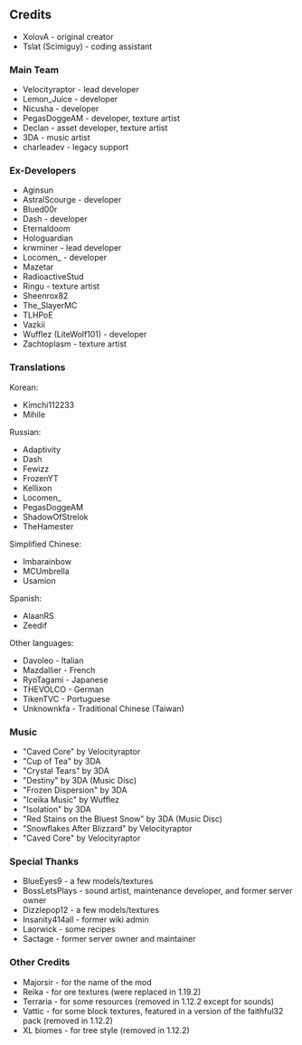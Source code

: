 ## Credits
* XolovA - original creator
* Tslat (Scimiguy) - coding assistant

### Main Team
* Velocityraptor - lead developer
* Lemon_Juice - developer
* Nicusha - developer
* PegasDoggeAM - developer, texture artist
* Declan - asset developer, texture artist
* 3DA - music artist
* charleadev - legacy support

### Ex-Developers
* Aginsun
* AstralScourge - developer
* Blued00r
* Dash - developer
* Eternaldoom
* Hologuardian
* krwminer - lead developer
* Locomen_ - developer
* Mazetar
* RadioactiveStud
* Ringu - texture artist
* Sheenrox82
* The_SlayerMC
* TLHPoE
* Vazkii
* Wufflez (LiteWolf101) - developer
* Zachtoplasm - texture artist

### Translations
Korean:
* Kimchi112233
* Mihile

Russian:
* Adaptivity
* Dash
* Fewizz
* FrozenYT
* Kellixon
* Locomen_
* PegasDoggeAM
* ShadowOfStrelok
* TheHamester

Simplified Chinese:
* Imbarainbow
* MCUmbrella
* Usamion

Spanish:
* AlaanRS
* Zeedif

Other languages:
* Davoleo - Italian
* Mazdallier - French
* RyoTagami - Japanese
* THEVOLCO - German
* TikenTVC - Portuguese
* Unknownkfa - Traditional Chinese (Taiwan)

### Music
* "Caved Core" by Velocityraptor
* "Cup of Tea" by 3DA
* "Crystal Tears" by 3DA
* "Destiny" by 3DA (Music Disc)
* "Frozen Dispersion" by 3DA
* "Iceika Music" by Wufflez
* "Isolation" by 3DA
* "Red Stains on the Bluest Snow" by 3DA (Music Disc)
* "Snowflakes After Blizzard" by Velocityraptor
* "Caved Core" by Velocityraptor

### Special Thanks
* BlueEyes9 - a few models/textures
* BossLetsPlays - sound artist, maintenance developer, and former server owner
* Dizzlepop12 - a few models/textures
* Insanity414all - former wiki admin
* Laorwick - some recipes
* Sactage - former server owner and maintainer

### Other Credits
* Majorsir - for the name of the mod
* Reika - for ore textures (were replaced in 1.19.2)
* Terraria - for some resources (removed in 1.12.2 except for sounds)
* Vattic - for some block textures, featured in a version of the faithful32 pack (removed in 1.12.2)
* XL biomes - for tree style (removed in 1.12.2)
